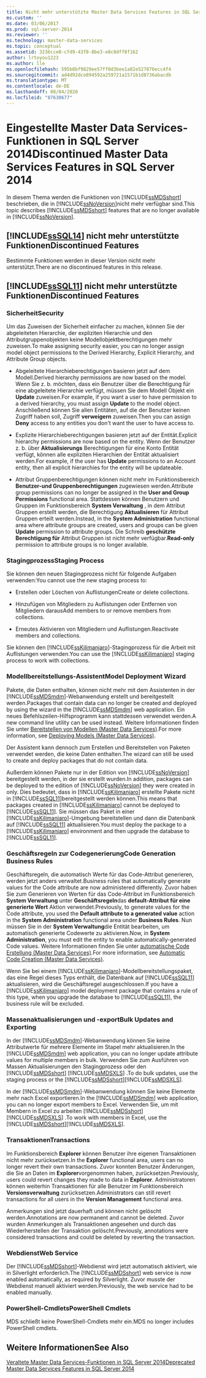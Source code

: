 ```yaml
---
title: Nicht mehr unterstützte Master Data Services Features in SQL Server 2014 | Microsoft-Dokumentation
ms.custom: ''
ms.date: 03/06/2017
ms.prod: sql-server-2014
ms.reviewer: ''
ms.technology: master-data-services
ms.topic: conceptual
ms.assetid: 3236cce0-cfd9-43f8-8be3-e8c8dff8f162
author: lrtoyou1223
ms.author: lle
ms.openlocfilehash: 595b8bf9829ee57ff0d3bee1a82e527876ecc4f4
ms.sourcegitcommit: ad4d92dce894592a259721a1571b1d8736abacdb
ms.translationtype: MT
ms.contentlocale: de-DE
ms.lasthandoff: 08/04/2020
ms.locfileid: "87630677"
---
```

# <a name="discontinued-master-data-services-features-in-sql-server-2014"></a><span data-ttu-id="7fb76-102">Eingestellte Master Data Services-Funktionen in SQL Server 2014</span><span class="sxs-lookup"><span data-stu-id="7fb76-102">Discontinued Master Data Services Features in SQL Server 2014</span></span>
  <span data-ttu-id="7fb76-103">In diesem Thema werden die Funktionen von [!INCLUDE[ssMDSshort](../includes/ssmdsshort-md.md)] beschrieben, die in [!INCLUDE[ssNoVersion](../includes/ssnoversion-md.md)]nicht mehr verfügbar sind.</span><span class="sxs-lookup"><span data-stu-id="7fb76-103">This topic describes [!INCLUDE[ssMDSshort](../includes/ssmdsshort-md.md)] features that are no longer available in [!INCLUDE[ssNoVersion](../includes/ssnoversion-md.md)].</span></span>  
  
## <a name="sssql14-discontinued-features"></a>[!INCLUDE[ssSQL14](../includes/sssql14-md.md)] <span data-ttu-id="7fb76-104">nicht mehr unterstützte Funktionen</span><span class="sxs-lookup"><span data-stu-id="7fb76-104">Discontinued Features</span></span>  
 <span data-ttu-id="7fb76-105">Bestimmte Funktionen werden in dieser Version nicht mehr unterstützt.</span><span class="sxs-lookup"><span data-stu-id="7fb76-105">There are no discontinued features in this release.</span></span>  
  
## <a name="sssql11-discontinued-features"></a>[!INCLUDE[ssSQL11](../includes/sssql11-md.md)] <span data-ttu-id="7fb76-106">nicht mehr unterstützte Funktionen</span><span class="sxs-lookup"><span data-stu-id="7fb76-106">Discontinued Features</span></span>  
  
### <a name="security"></a><span data-ttu-id="7fb76-107">Sicherheit</span><span class="sxs-lookup"><span data-stu-id="7fb76-107">Security</span></span>  
 <span data-ttu-id="7fb76-108">Um das Zuweisen der Sicherheit einfacher zu machen, können Sie der abgeleiteten Hierarchie, der expliziten Hierarchie und den Attributgruppenobjekten keine Modellobjektberechtigungen mehr zuweisen.</span><span class="sxs-lookup"><span data-stu-id="7fb76-108">To make assigning security easier, you can no longer assign model object permissions to the Derived Hierarchy, Explicit Hierarchy, and Attribute Group objects.</span></span>  
  
-   <span data-ttu-id="7fb76-109">Abgeleitete Hierarchieberechtigungen basieren jetzt auf dem Modell.</span><span class="sxs-lookup"><span data-stu-id="7fb76-109">Derived hierarchy permissions are now based on the model.</span></span> <span data-ttu-id="7fb76-110">Wenn Sie z. b. möchten, dass ein Benutzer über die Berechtigung für eine abgeleitete Hierarchie verfügt, müssen Sie dem Modell Objekt ein **Update** zuweisen.</span><span class="sxs-lookup"><span data-stu-id="7fb76-110">For example, if you want a user to have permission to a derived hierarchy, you must assign **Update** to the model object.</span></span> <span data-ttu-id="7fb76-111">Anschließend können Sie allen Entitäten, auf die der Benutzer keinen Zugriff haben soll, Zugriff **verweigern** zuweisen.</span><span class="sxs-lookup"><span data-stu-id="7fb76-111">Then you can assign **Deny** access to any entities you don't want the user to have access to.</span></span>  
  
-   <span data-ttu-id="7fb76-112">Explizite Hierarchieberechtigungen basieren jetzt auf der Entität.</span><span class="sxs-lookup"><span data-stu-id="7fb76-112">Explicit hierarchy permissions are now based on the entity.</span></span> <span data-ttu-id="7fb76-113">Wenn der Benutzer z. b. über **Aktualisierungs** Berechtigungen für eine Konto Entität verfügt, können alle expliziten Hierarchien der Entität aktualisiert werden.</span><span class="sxs-lookup"><span data-stu-id="7fb76-113">For example, if the user has **Update** permissions to an Account entity, then all explicit hierarchies for the entity will be updateable.</span></span>  
  
-   <span data-ttu-id="7fb76-114">Attribut Gruppenberechtigungen können nicht mehr im Funktionsbereich **Benutzer-und Gruppenberechtigungen** zugewiesen werden.</span><span class="sxs-lookup"><span data-stu-id="7fb76-114">Attribute group permissions can no longer be assigned in the **User and Group Permissions** functional area.</span></span> <span data-ttu-id="7fb76-115">Stattdessen können Benutzern und Gruppen im Funktionsbereich **System Verwaltung** , in dem Attribut Gruppen erstellt werden, die Berechtigung **Aktualisieren** für Attribut Gruppen erteilt werden.</span><span class="sxs-lookup"><span data-stu-id="7fb76-115">Instead, in the **System Administration** functional area where attribute groups are created, users and groups can be given **Update** permission to attribute groups.</span></span> <span data-ttu-id="7fb76-116">Die Schreib **geschützte Berechtigung für** Attribut Gruppen ist nicht mehr verfügbar.</span><span class="sxs-lookup"><span data-stu-id="7fb76-116">**Read-only** permission to attribute groups is no longer available.</span></span>  
  
### <a name="staging-process"></a><span data-ttu-id="7fb76-117">Stagingprozess</span><span class="sxs-lookup"><span data-stu-id="7fb76-117">Staging Process</span></span>  
 <span data-ttu-id="7fb76-118">Sie können den neuen Stagingprozess nicht für folgende Aufgaben verwenden:</span><span class="sxs-lookup"><span data-stu-id="7fb76-118">You cannot use the new staging process to:</span></span>  
  
-   <span data-ttu-id="7fb76-119">Erstellen oder Löschen von Auflistungen</span><span class="sxs-lookup"><span data-stu-id="7fb76-119">Create or delete collections.</span></span>  
  
-   <span data-ttu-id="7fb76-120">Hinzufügen von Mitgliedern zu Auflistungen oder Entfernen von Mitgliedern daraus</span><span class="sxs-lookup"><span data-stu-id="7fb76-120">Add members to or remove members from collections.</span></span>  
  
-   <span data-ttu-id="7fb76-121">Erneutes Aktivieren von Mitgliedern und Auflistungen.</span><span class="sxs-lookup"><span data-stu-id="7fb76-121">Reactivate members and collections.</span></span>  
  
 <span data-ttu-id="7fb76-122">Sie können den [!INCLUDE[ssKilimanjaro](../includes/sskilimanjaro-md.md)]-Stagingprozess für die Arbeit mit Auflistungen verwenden.</span><span class="sxs-lookup"><span data-stu-id="7fb76-122">You can use the [!INCLUDE[ssKilimanjaro](../includes/sskilimanjaro-md.md)] staging process to work with collections.</span></span>  
  
### <a name="model-deployment-wizard"></a><span data-ttu-id="7fb76-123">Modellbereitstellungs-Assistent</span><span class="sxs-lookup"><span data-stu-id="7fb76-123">Model Deployment Wizard</span></span>  
 <span data-ttu-id="7fb76-124">Pakete, die Daten enthalten, können nicht mehr mit dem Assistenten in der [!INCLUDE[ssMDSmdm](../includes/ssmdsmdm-md.md)]-Webanwendung erstellt und bereitgestellt werden.</span><span class="sxs-lookup"><span data-stu-id="7fb76-124">Packages that contain data can no longer be created and deployed by using the wizard in the [!INCLUDE[ssMDSmdm](../includes/ssmdsmdm-md.md)] web application.</span></span> <span data-ttu-id="7fb76-125">Ein neues Befehlszeilen-Hilfsprogramm kann stattdessen verwendet werden.</span><span class="sxs-lookup"><span data-stu-id="7fb76-125">A new command line utility can be used instead.</span></span> <span data-ttu-id="7fb76-126">Weitere Informationen finden Sie unter [Bereitstellen von Modellen &#40;Master Data Services&#41;](deploying-models-master-data-services.md).</span><span class="sxs-lookup"><span data-stu-id="7fb76-126">For more information, see [Deploying Models &#40;Master Data Services&#41;](deploying-models-master-data-services.md).</span></span>  
  
 <span data-ttu-id="7fb76-127">Der Assistent kann dennoch zum Erstellen und Bereitstellen von Paketen verwendet werden, die keine Daten enthalten.</span><span class="sxs-lookup"><span data-stu-id="7fb76-127">The wizard can still be used to create and deploy packages that do not contain data.</span></span>  
  
 <span data-ttu-id="7fb76-128">Außerdem können Pakete nur in der Edition von [!INCLUDE[ssNoVersion](../includes/ssnoversion-md.md)] bereitgestellt werden, in der sie erstellt wurden.</span><span class="sxs-lookup"><span data-stu-id="7fb76-128">In addition, packages can be deployed to the edition of [!INCLUDE[ssNoVersion](../includes/ssnoversion-md.md)] they were created in only.</span></span> <span data-ttu-id="7fb76-129">Dies bedeutet, dass in [!INCLUDE[ssKilimanjaro](../includes/sskilimanjaro-md.md)] erstellte Pakete nicht in [!INCLUDE[ssSQL11](../includes/sssql11-md.md)]bereitgestellt werden können.</span><span class="sxs-lookup"><span data-stu-id="7fb76-129">This means that packages created in [!INCLUDE[ssKilimanjaro](../includes/sskilimanjaro-md.md)] cannot be deployed to [!INCLUDE[ssSQL11](../includes/sssql11-md.md)].</span></span> <span data-ttu-id="7fb76-130">Sie müssen das Paket in einer [!INCLUDE[ssKilimanjaro](../includes/sskilimanjaro-md.md)]-Umgebung bereitstellen und dann die Datenbank auf [!INCLUDE[ssSQL11](../includes/sssql11-md.md)] aktualisieren.</span><span class="sxs-lookup"><span data-stu-id="7fb76-130">You must deploy the package to a [!INCLUDE[ssKilimanjaro](../includes/sskilimanjaro-md.md)] environment and then upgrade the database to [!INCLUDE[ssSQL11](../includes/sssql11-md.md)].</span></span>  
  
### <a name="code-generation-business-rules"></a><span data-ttu-id="7fb76-131">Geschäftsregeln zur Codegenerierung</span><span class="sxs-lookup"><span data-stu-id="7fb76-131">Code Generation Business Rules</span></span>  
 <span data-ttu-id="7fb76-132">Geschäftsregeln, die automatisch Werte für das Code-Attribut generieren, werden jetzt anders verwaltet.</span><span class="sxs-lookup"><span data-stu-id="7fb76-132">Business rules that automatically generate values for the Code attribute are now administered differently.</span></span> <span data-ttu-id="7fb76-133">Zuvor haben Sie zum Generieren von Werten für das Code-Attribut im Funktionsbereich **System Verwaltung** unter **Geschäftsregeln**das **default-Attribut für eine generierte Wert** Aktion verwendet.</span><span class="sxs-lookup"><span data-stu-id="7fb76-133">Previously, to generate values for the Code attribute, you used the **Default attribute to a generated value** action in the **System Administration** functional area under **Business Rules**.</span></span> <span data-ttu-id="7fb76-134">Nun müssen Sie in der **System Verwaltung**die Entität bearbeiten, um automatisch generierte Codewerte zu aktivieren.</span><span class="sxs-lookup"><span data-stu-id="7fb76-134">Now, in **System Administration**, you must edit the entity to enable automatically-generated Code values.</span></span> <span data-ttu-id="7fb76-135">Weitere Informationen finden Sie unter [automatische Code Erstellung &#40;Master Data Services&#41;](automatic-code-creation-master-data-services.md).</span><span class="sxs-lookup"><span data-stu-id="7fb76-135">For more information, see [Automatic Code Creation &#40;Master Data Services&#41;](automatic-code-creation-master-data-services.md).</span></span>  
  
 <span data-ttu-id="7fb76-136">Wenn Sie bei einem [!INCLUDE[ssKilimanjaro](../includes/sskilimanjaro-md.md)]-Modellbereitstellungspaket, das eine Regel dieses Typs enthält, die Datenbank auf [!INCLUDE[ssSQL11](../includes/sssql11-md.md)] aktualisieren, wird die Geschäftsregel ausgeschlossen.</span><span class="sxs-lookup"><span data-stu-id="7fb76-136">If you have a [!INCLUDE[ssKilimanjaro](../includes/sskilimanjaro-md.md)] model deployment package that contains a rule of this type, when you upgrade the database to [!INCLUDE[ssSQL11](../includes/sssql11-md.md)], the business rule will be excluded.</span></span>  
  
### <a name="bulk-updates-and-exporting"></a><span data-ttu-id="7fb76-137">Massenaktualisierungen und -export</span><span class="sxs-lookup"><span data-stu-id="7fb76-137">Bulk Updates and Exporting</span></span>  
 <span data-ttu-id="7fb76-138">In der [!INCLUDE[ssMDSmdm](../includes/ssmdsmdm-md.md)]-Webanwendung können Sie keine Attributwerte für mehrere Elemente im Stapel mehr aktualisieren.</span><span class="sxs-lookup"><span data-stu-id="7fb76-138">In the [!INCLUDE[ssMDSmdm](../includes/ssmdsmdm-md.md)] web application, you can no longer update attribute values for multiple members in bulk.</span></span> <span data-ttu-id="7fb76-139">Verwenden Sie zum Ausführen von Massen Aktualisierungen den Stagingprozess oder den [!INCLUDE[ssMDSshort](../includes/ssmdsshort-md.md)] [!INCLUDE[ssMDSXLS](../includes/ssmdsxls-md.md)] .</span><span class="sxs-lookup"><span data-stu-id="7fb76-139">To do bulk updates, use the staging process or the [!INCLUDE[ssMDSshort](../includes/ssmdsshort-md.md)][!INCLUDE[ssMDSXLS](../includes/ssmdsxls-md.md)].</span></span>  
  
 <span data-ttu-id="7fb76-140">In der [!INCLUDE[ssMDSmdm](../includes/ssmdsmdm-md.md)]-Webanwendung können Sie keine Elemente mehr nach Excel exportieren.</span><span class="sxs-lookup"><span data-stu-id="7fb76-140">In the [!INCLUDE[ssMDSmdm](../includes/ssmdsmdm-md.md)] web application, you can no longer export members to Excel.</span></span> <span data-ttu-id="7fb76-141">Verwenden Sie, um mit Membern in Excel zu arbeiten [!INCLUDE[ssMDSshort](../includes/ssmdsshort-md.md)] [!INCLUDE[ssMDSXLS](../includes/ssmdsxls-md.md)] .</span><span class="sxs-lookup"><span data-stu-id="7fb76-141">To work with members in Excel, use the [!INCLUDE[ssMDSshort](../includes/ssmdsshort-md.md)][!INCLUDE[ssMDSXLS](../includes/ssmdsxls-md.md)].</span></span>  
  
### <a name="transactions"></a><span data-ttu-id="7fb76-142">Transaktionen</span><span class="sxs-lookup"><span data-stu-id="7fb76-142">Transactions</span></span>  
 <span data-ttu-id="7fb76-143">Im Funktionsbereich **Explorer** können Benutzer ihre eigenen Transaktionen nicht mehr zurücksetzen.</span><span class="sxs-lookup"><span data-stu-id="7fb76-143">In the **Explorer** functional area, users can no longer revert their own transactions.</span></span> <span data-ttu-id="7fb76-144">Zuvor konnten Benutzer Änderungen, die Sie an Daten im **Explorer**vorgenommen haben, zurücksetzen.</span><span class="sxs-lookup"><span data-stu-id="7fb76-144">Previously, users could revert changes they made to data in **Explorer**.</span></span> <span data-ttu-id="7fb76-145">Administratoren können weiterhin Transaktionen für alle Benutzer im Funktionsbereich **Versionsverwaltung** zurücksetzen.</span><span class="sxs-lookup"><span data-stu-id="7fb76-145">Administrators can still revert transactions for all users in the **Version Management** functional area.</span></span>  
  
 <span data-ttu-id="7fb76-146">Anmerkungen sind jetzt dauerhaft und können nicht gelöscht werden.</span><span class="sxs-lookup"><span data-stu-id="7fb76-146">Annotations are now permanent and cannot be deleted.</span></span> <span data-ttu-id="7fb76-147">Zuvor wurden Anmerkungen als Transaktionen angesehen und durch das Wiederherstellen der Transaktion gelöscht.</span><span class="sxs-lookup"><span data-stu-id="7fb76-147">Previously, annotations were considered transactions and could be deleted by reverting the transaction.</span></span>  
  
### <a name="web-service"></a><span data-ttu-id="7fb76-148">Webdienst</span><span class="sxs-lookup"><span data-stu-id="7fb76-148">Web Service</span></span>  
 <span data-ttu-id="7fb76-149">Der [!INCLUDE[ssMDSshort](../includes/ssmdsshort-md.md)]-Webdienst wird jetzt automatisch aktiviert, wie in Silverlight erforderlich.</span><span class="sxs-lookup"><span data-stu-id="7fb76-149">The [!INCLUDE[ssMDSshort](../includes/ssmdsshort-md.md)] web service is now enabled automatically, as required by Silverlight.</span></span> <span data-ttu-id="7fb76-150">Zuvor musste der Webdienst manuell aktiviert werden.</span><span class="sxs-lookup"><span data-stu-id="7fb76-150">Previously, the web service had to be enabled manually.</span></span>  
  
### <a name="powershell-cmdlets"></a><span data-ttu-id="7fb76-151">PowerShell-Cmdlets</span><span class="sxs-lookup"><span data-stu-id="7fb76-151">PowerShell Cmdlets</span></span>  
 <span data-ttu-id="7fb76-152">MDS schließt keine PowerShell-Cmdlets mehr ein.</span><span class="sxs-lookup"><span data-stu-id="7fb76-152">MDS no longer includes PowerShell cmdlets.</span></span>  
  
## <a name="see-also"></a><span data-ttu-id="7fb76-153">Weitere Informationen</span><span class="sxs-lookup"><span data-stu-id="7fb76-153">See Also</span></span>  
 [<span data-ttu-id="7fb76-154">Veraltete Master Data Services-Funktionen in SQL Server 2014</span><span class="sxs-lookup"><span data-stu-id="7fb76-154">Deprecated Master Data Services Features in SQL Server 2014</span></span>](deprecated-master-data-services-features.md)  
  
  
